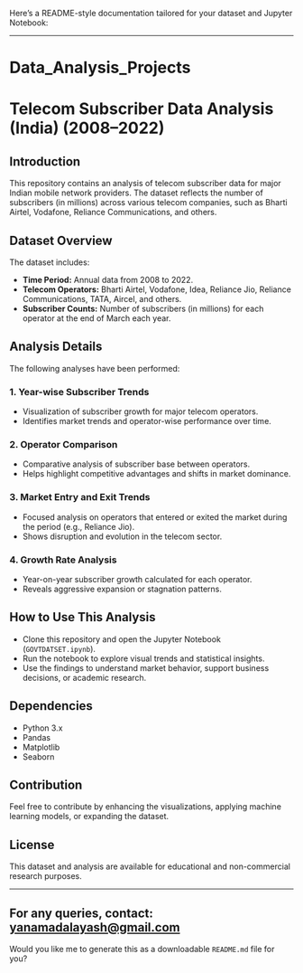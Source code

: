 Here’s a README-style documentation tailored for your dataset and Jupyter Notebook:

---

# Data_Analysis_Projects  
# Telecom Subscriber Data Analysis (India) (2008–2022)

## Introduction  
This repository contains an analysis of telecom subscriber data for major Indian mobile network providers. The dataset reflects the number of subscribers (in millions) across various telecom companies, such as Bharti Airtel, Vodafone, Reliance Communications, and others.

## Dataset Overview  
The dataset includes:
- **Time Period:** Annual data from 2008 to 2022.
- **Telecom Operators:** Bharti Airtel, Vodafone, Idea, Reliance Jio, Reliance Communications, TATA, Aircel, and others.
- **Subscriber Counts:** Number of subscribers (in millions) for each operator at the end of March each year.

## Analysis Details  
The following analyses have been performed:

### 1. Year-wise Subscriber Trends  
- Visualization of subscriber growth for major telecom operators.  
- Identifies market trends and operator-wise performance over time.

### 2. Operator Comparison  
- Comparative analysis of subscriber base between operators.  
- Helps highlight competitive advantages and shifts in market dominance.

### 3. Market Entry and Exit Trends  
- Focused analysis on operators that entered or exited the market during the period (e.g., Reliance Jio).  
- Shows disruption and evolution in the telecom sector.

### 4. Growth Rate Analysis  
- Year-on-year subscriber growth calculated for each operator.  
- Reveals aggressive expansion or stagnation patterns.

## How to Use This Analysis  
- Clone this repository and open the Jupyter Notebook (`GOVTDATSET.ipynb`).  
- Run the notebook to explore visual trends and statistical insights.  
- Use the findings to understand market behavior, support business decisions, or academic research.

## Dependencies  
- Python 3.x  
- Pandas  
- Matplotlib  
- Seaborn

## Contribution  
Feel free to contribute by enhancing the visualizations, applying machine learning models, or expanding the dataset.

## License  
This dataset and analysis are available for educational and non-commercial research purposes.

---  
For any queries, contact: yanamadalayash@gmail.com
---

Would you like me to generate this as a downloadable `README.md` file for you?
